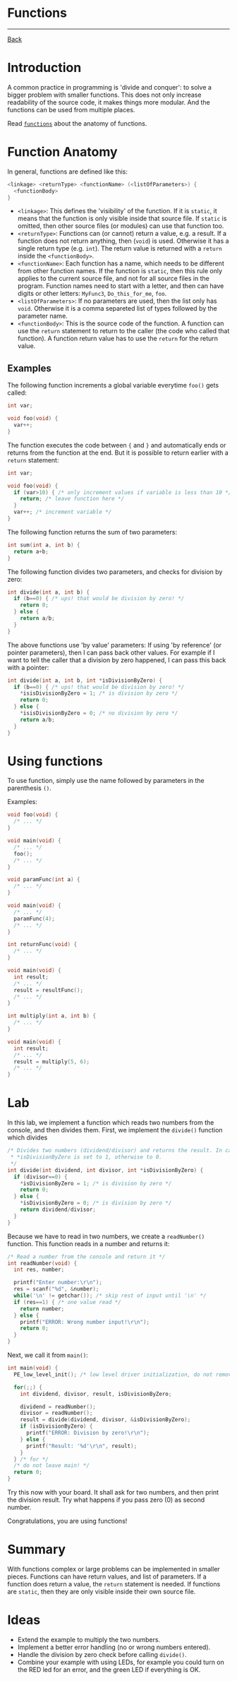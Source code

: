 # Functions

---

[Back](../instructions.md)

# Introduction
A common practice in programming is 'divide and conquer': to solve a bigger problem with smaller functions.
This does not only increase readability of the source code, it makes things more modular. And the functions can be used from multiple places.

Read [```functions```](../functions/functions.md) about the anatomy of functions.

# Function Anatomy
In general, functions are defined like this:
```c
<linkage> <returnType> <functionName> (<listOfParameters>) {
  <functionBody>
}
```
* ```<linkage>```: This defines the 'visibility' of the function. If it is ```static```, it means that the function is only visible inside that source file. If ```static``` is omitted, then other source files (or modules) can use that function too.
* ```<returnType>```: Functions can (or cannot) return a value, e.g. a result. If a function does not return anything, then (```void```) is used. Otherwise it has a single return type (e.g. ```int```). The return value is returned with a ```return``` inside the ```<functionBody>```.
* ```<functionName>```: Each function has a name, which needs to be different from other function names. If the function is ```static```, then this rule only applies to the current source file, and not for all source files in the program. Function names need to start with a letter, and then can have digits or other letters: ```MyFunc3```, ```Do_this_for_me```, ```foo```.
* ```<listOfParameters>```: If no parameters are used, then the list only has ```void```. Otherwise it is a comma separeted list of types followed by the parameter name.
* ```<functionBody>```: This is the source code of the function. A function can use the ```return``` statement to return to the caller (the code who called that function). A function return value has to use the ```return``` for the return value.

## Examples

The following function increments a global variable everytime ```foo()``` gets called:
```c
int var;

void foo(void) {
  var++;
}
```
The function executes the code between ```{``` and ```}``` and automatically ends or returns from the function at the end.
But it is possible to return earlier with a ```return``` statement:
```c
int var;

void foo(void) {
  if (var>10) { /* only increment values if variable is less than 10 */
    return; /* leave function here */
  }
  var++; /* increment variable */
}
```
    

The following function returns the sum of two parameters:
```c
int sum(int a, int b) {
  return a+b;
}
```

The following function divides two parameters, and checks for division by zero:
```c
int divide(int a, int b) {
  if (b==0) { /* ups! that would be division by zero! */
    return 0;
  } else {
    return a/b;
  }
}
```
The above functions use 'by value' parameters: If using 'by reference' (or pointer parameters), then I can pass back other values.
For example if I want to tell the caller that a division by zero happened, I can pass this back with a pointer:
```c
int divide(int a, int b, int *isDivisionByZero) {
  if (b==0) { /* ups! that would be division by zero! */
    *isisDivisionByZero = 1; /* is division by zero */
    return 0;
  } else {
    *isisDivisionByZero = 0; /* no division by zero */
    return a/b;
  }
}
```

# Using functions
To use function, simply use the name followed by parameters in the parenthesis ```()```.

Examples:
```c
void foo(void) {
  /* ... */
}

void main(void) {
  /* ... */
  foo();
  /* ... */
}
```

```c
void paramFunc(int a) {
  /* ... */
}

void main(void) {
  /* ... */
  paramFunc(4);
  /* ... */
}
```

```c
int returnFunc(void) {
  /* ... */
}

void main(void) {
  int result;
  /* ... */
  result = resultFunc();
  /* ... */
}
```

```c
int multiply(int a, int b) {
  /* ... */
}

void main(void) {
  int result;
  /* ... */
  result = multiply(5, 6);
  /* ... */
}
```

# Lab
In this lab, we implement a function which reads two numbers from the console, and then divides them.
First, we implement the ```divide()``` function which divides
```c
/* Divides two numbers (dividend/divisor) and returns the result. In case of division by zero,
 * *isDivisionByZero is set to 1, otherwise to 0.
 */
int divide(int dividend, int divisor, int *isDivisionByZero) {
  if (divisor==0) {
    *isDivisionByZero = 1; /* is division by zero */
    return 0;
  } else {
    *isDivisionByZero = 0; /* is division by zero */
    return dividend/divisor;
  }
}
```

Because we have to read in two numbers, we create a ```readNumber()``` function. This function reads in a number and returns it:
```c
/* Read a number from the console and return it */
int readNumber(void) {
  int res, number;

  printf("Enter number:\r\n");
  res = scanf("%d", &number);
  while('\n' != getchar()); /* skip rest of input until '\n' */
  if (res==1) { /* one value read */
    return number;
  } else {
    printf("ERROR: Wrong number input!\r\n");
    return 0;
  }
}
```

Next, we call it from ```main()```:
```c
int main(void) {
  PE_low_level_init(); /* low level driver initialization, do not remove */

  for(;;) {
    int dividend, divisor, result, isDivisionByZero;

    dividend = readNumber();
    divisor = readNumber();
    result = divide(dividend, divisor, &isDivisionByZero);
    if (isDivisionByZero) {
      printf("ERROR: Division by zero!\r\n");
    } else {
      printf("Result: '%d'\r\n", result);
    }
  } /* for */
  /* do not leave main! */
  return 0;
}
```
Try this now with your board. It shall ask for two numbers, and then print the division result. Try what happens if you pass zero (0) as second number.

Congratulations, you are using functions!

# Summary
With functions complex or large problems can be implemented in smaller pieces. Functions can have return values, and list of parameters.
If a function does return a value, the ```return``` statement is needed. If functions are ```static```, then they are only visible inside their own source file.
 
# Ideas
* Extend the example to multiply the two numbers.
* Implement a better error handling (no or wrong numbers entered).
* Handle the division by zero check before calling ```divide()```.
* Combine your example with using LEDs, for example you could turn on the RED led for an error, and the green LED if everything is OK.